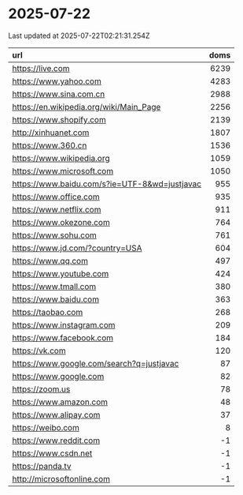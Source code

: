 # 2025-07-22

<!-- BEGIN -->
Last updated at 2025-07-22T02:21:31.254Z

url | doms
:- | -:
https://live.com | 6239
https://www.yahoo.com | 4283
https://www.sina.com.cn | 2988
https://en.wikipedia.org/wiki/Main_Page | 2256
https://www.shopify.com | 2139
http://xinhuanet.com | 1807
https://www.360.cn | 1536
https://www.wikipedia.org | 1059
https://www.microsoft.com | 1050
https://www.baidu.com/s?ie=UTF-8&wd=justjavac | 955
https://www.office.com | 935
https://www.netflix.com | 911
https://www.okezone.com | 764
https://www.sohu.com | 761
https://www.jd.com/?country=USA | 604
https://www.qq.com | 497
https://www.youtube.com | 424
https://www.tmall.com | 380
https://www.baidu.com | 363
https://taobao.com | 268
https://www.instagram.com | 209
https://www.facebook.com | 184
https://vk.com | 120
https://www.google.com/search?q=justjavac | 87
https://www.google.com | 82
https://zoom.us | 78
https://www.amazon.com | 48
https://www.alipay.com | 37
https://weibo.com | 8
https://www.reddit.com | -1
https://www.csdn.net | -1
https://panda.tv | -1
http://microsoftonline.com | -1
<!-- END -->
